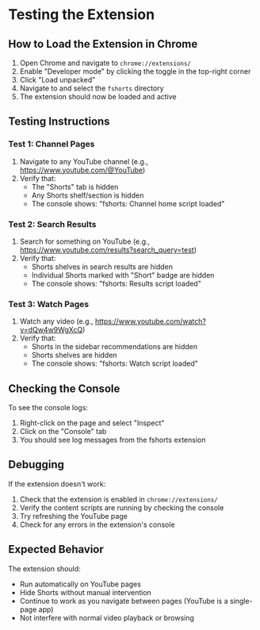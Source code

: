 # Testing the Extension

## How to Load the Extension in Chrome

1. Open Chrome and navigate to `chrome://extensions/`
2. Enable "Developer mode" by clicking the toggle in the top-right corner
3. Click "Load unpacked"
4. Navigate to and select the `fshorts` directory
5. The extension should now be loaded and active

## Testing Instructions

### Test 1: Channel Pages
1. Navigate to any YouTube channel (e.g., https://www.youtube.com/@YouTube)
2. Verify that:
   - The "Shorts" tab is hidden
   - Any Shorts shelf/section is hidden
   - The console shows: "fshorts: Channel home script loaded"

### Test 2: Search Results
1. Search for something on YouTube (e.g., https://www.youtube.com/results?search_query=test)
2. Verify that:
   - Shorts shelves in search results are hidden
   - Individual Shorts marked with "Short" badge are hidden
   - The console shows: "fshorts: Results script loaded"

### Test 3: Watch Pages
1. Watch any video (e.g., https://www.youtube.com/watch?v=dQw4w9WgXcQ)
2. Verify that:
   - Shorts in the sidebar recommendations are hidden
   - Shorts shelves are hidden
   - The console shows: "fshorts: Watch script loaded"

## Checking the Console

To see the console logs:
1. Right-click on the page and select "Inspect"
2. Click on the "Console" tab
3. You should see log messages from the fshorts extension

## Debugging

If the extension doesn't work:
1. Check that the extension is enabled in `chrome://extensions/`
2. Verify the content scripts are running by checking the console
3. Try refreshing the YouTube page
4. Check for any errors in the extension's console

## Expected Behavior

The extension should:
- Run automatically on YouTube pages
- Hide Shorts without manual intervention
- Continue to work as you navigate between pages (YouTube is a single-page app)
- Not interfere with normal video playback or browsing
